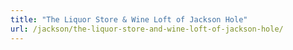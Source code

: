 ```yaml
---
title: "The Liquor Store & Wine Loft of Jackson Hole"
url: /jackson/the-liquor-store-and-wine-loft-of-jackson-hole/
---
```

